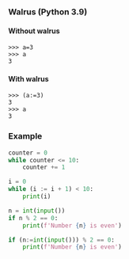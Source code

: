 ### Walrus (Python 3.9)

#### Without walrus
```
>>> a=3
>>> a
3
```

#### With walrus
```
>>> (a:=3)
3
>>> a
3
```

### Example

```python
counter = 0
while counter <= 10:
    counter += 1

i = 0
while (i := i + 1) < 10:
    print(i)

n = int(input())
if n % 2 == 0:
    print(f'Number {n} is even')

if (n:=int(input())) % 2 == 0:
    print(f'Number {n} is even')
```

